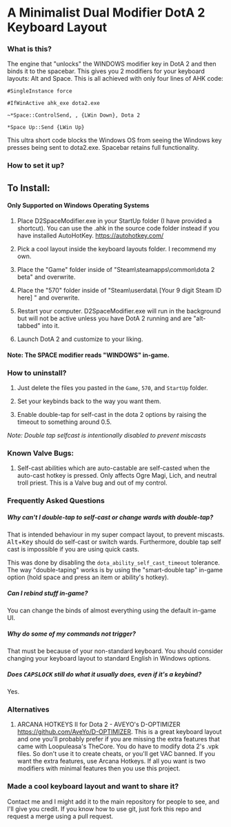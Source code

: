 # A Minimalist Dual Modifier DotA 2 Keyboard Layout

### What is this?

The engine that "unlocks" the WINDOWS modifier key in DotA 2 and then binds it to the spacebar. This gives you 2 modifiers for your keyboard layouts: Alt and Space.
This is all achieved with only four lines of AHK code:

`#SingleInstance force`

`#IfWinActive ahk_exe dota2.exe`

`~*Space::ControlSend, , {LWin Down}, Dota 2`

`*Space Up::Send {LWin Up}`

This ultra short code blocks the Windows OS from seeing the Windows key presses being sent to dota2.exe.
Spacebar retains full functionality.

### How to set it up?

## To Install:

#### Only Supported on Windows Operating Systems

1. Place D2SpaceModifier.exe in your StartUp folder (I have provided a shortcut).
   You can use the .ahk in the source code folder instead if you have installed AutoHotKey. https://autohotkey.com/

2. Pick a cool layout inside the keyboard layouts folder. I recommend my own.

3. Place the "Game" folder inside of "Steam\steamapps\common\dota 2 beta" and overwrite.

4. Place the "570" folder inside of "Steam\userdata\ [Your 9 digit Steam ID here] " and overwrite.

5. Restart your computer. D2SpaceModifier.exe will run in the background but will not be active unless
   you have DotA 2 running and are "alt-tabbed" into it.

6. Launch DotA 2 and customize to your liking.

#### Note: The SPACE modifier reads "WINDOWS" in-game.

### How to uninstall?

1. Just delete the files you pasted in the `Game`, `570`, and `StartUp` folder.

2. Set your keybinds back to the way you want them.

3. Enable double-tap for self-cast in the dota 2 options by raising the timeout to something around 0.5.

*Note: Double tap selfcast is intentionally disabled to prevent miscasts*


### Known Valve Bugs:

1. Self-cast abilities which are auto-castable are self-casted when the auto-cast hotkey is pressed.
Only affects Ogre Magi, Lich, and neutral troll priest. This is a Valve bug and out of my control.

### Frequently Asked Questions

##### Why can't I double-tap to self-cast or change wards with double-tap?

That is intended behaviour in my super compact layout, to prevent miscasts. <kbd>Alt</kbd>+<kbd>Key</kbd> should do self-cast or switch wards. Furthermore, double tap self cast is impossible if you are using quick casts.

This was done by disabling the `dota_ability_self_cast_timeout` tolerance. The way "double-taping" works is by using the "smart-double tap" in-game option (hold space and press an item or ability's hotkey).

##### Can I rebind stuff in-game?

You can change the binds of almost everything using the default in-game UI.

##### Why do some of my commands not trigger?

That must be because of your non-standard keyboard. You should consider changing your keyboard layout to standard English in Windows options.

##### Does <kbd>CAPSLOCK</kbd> still do what it usually does, even if it's a keybind?

Yes.


### Alternatives

1. ARCANA HOTKEYS II for Dota 2 - AVEYO's D-OPTIMIZER
   https://github.com/AveYo/D-OPTIMIZER.
   This is a great keyboard layout and one you'll probably prefer if you are missing the extra features that came with Loopuleasa's        TheCore. You do have to modify dota 2's .vpk files. So don't use it to create cheats, or you'll get VAC banned. If you want the   extra features, use Arcana Hotkeys. If all you want is two modifiers with minimal features then you use this project.


### Made a cool keyboard layout and want to share it?

Contact me and I might add it to the main repository for people to see, and I'll give you credit.
If you know how to use git, just fork this repo and request a merge using a pull request.
